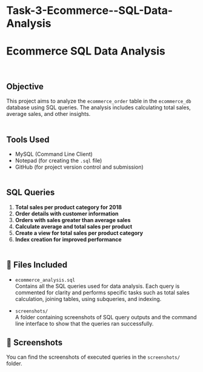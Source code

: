 # Task-3-Ecommerce--SQL-Data-Analysis
# Ecommerce SQL Data Analysis<br><br>

## Objective<br>
This project aims to analyze the `ecommerce_order` table in the `ecommerce_db` database using SQL queries. The analysis includes calculating total sales, average sales, and other insights.<br><br>

## Tools Used<br>
- MySQL (Command Line Client)<br>
- Notepad (for creating the `.sql` file)<br>
- GitHub (for project version control and submission)<br><br>

## SQL Queries<br>
1. **Total sales per product category for 2018**<br>
2. **Order details with customer information**<br>
3. **Orders with sales greater than average sales**<br>
4. **Calculate average and total sales per product**<br>
5. **Create a view for total sales per product category**<br>
6. **Index creation for improved performance**<br><br>

## 📂 Files Included

- `ecommerce_analysis.sql`  
  Contains all the SQL queries used for data analysis. Each query is commented for clarity and performs specific tasks such as total sales calculation, joining tables, using subqueries, and indexing.

- `screenshots/`  
  A folder containing screenshots of SQL query outputs and the command line interface to show that the queries ran successfully.

## 📸 Screenshots

You can find the screenshots of executed queries in the `screenshots/` folder.
